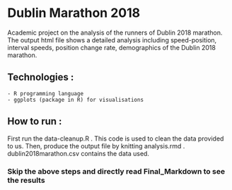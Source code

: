 # Dublin Marathon 2018
Academic project on the analysis of the runners of Dublin 2018 marathon. The output html file shows a detailed analysis including speed-position, interval speeds, position change rate, demographics of the Dublin 2018 marathon. 

## Technologies : 
    - R programming language
    - ggplots (package in R) for visualisations

## How to run : 
First run the data-cleanup.R . This code is used to clean the data provided to us. Then, produce the output file by knitting analysis.rmd . 
dublin2018marathon.csv contains the data used.

### Skip the above steps and directly read Final_Markdown to see the results